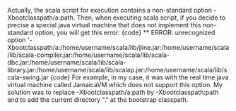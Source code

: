 Actually, the scala script for execution contains a non-standard option -Xbootclasspath/a:path. Then, when executing scala script, if you decide to precise a special java virtual machine that does not implement this non-standard option, you will get this error:
{code}
** ERROR: unrecognized option '-Xbootclasspath/a:/home/username/scala/lib/jline.jar:/home/username/scala/lib/scala-compiler.jar:/home/username/scala/lib/scala-dbc.jar:/home/username/scala/lib/scala-library.jar:/home/username/scala/lib/scalap.jar:/home/username/scala/lib/scala-swing.jar
{code} 
For example, in my case, it was with the real time java virtual machine called JamaicaVM which does not support this option.
My solution was to replace -Xbootclasspath/a:path by -Xbootclasspath:path and to add the current directory "." at the bootstrap classpath.

